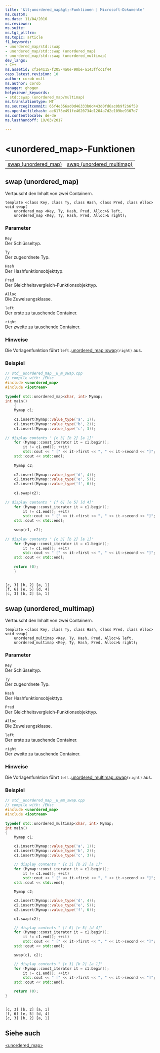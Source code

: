 ```yaml
---
title: '&lt;unordered_map&gt;-Funktionen | Microsoft-Dokumente'
ms.custom: 
ms.date: 11/04/2016
ms.reviewer: 
ms.suite: 
ms.tgt_pltfrm: 
ms.topic: article
f1_keywords:
- unordered_map/std::swap
- unordered_map/std::swap (unordered_map)
- unordered_map/std::swap (unordered_multimap)
dev_langs:
- C++
ms.assetid: cf2e4115-f205-4a0e-90be-a143ffcc1f44
caps.latest.revision: 10
author: corob-msft
ms.author: corob
manager: ghogen
helpviewer_keywords:
- std::swap (unordered_map/multimap)
ms.translationtype: MT
ms.sourcegitcommit: 65f4e356ad0d46333b0d443d0fd6ac0b9f2b6f58
ms.openlocfilehash: ae6173e491fe4620734d1204a7d2e109be9367d7
ms.contentlocale: de-de
ms.lasthandoff: 10/03/2017

---
```

# <a name="ltunorderedmapgt-functions"></a>&lt;unordered_map&gt;-Funktionen
|||  
|-|-|  
|[swap (unordered_map)](#swap)|[swap (unordered_multimap)](#swap_function_multimap)|  
  
##  <a name="swap"></a> swap (unordered_map)  
 Vertauscht den Inhalt von zwei Containern.  
  
```  
template <class Key, class Ty, class Hash, class Pred, class Alloc>  
void swap(
    unordered_map <Key, Ty, Hash, Pred, Alloc>& left,  
    unordered_map <Key, Ty, Hash, Pred, Alloc>& right);
```  
  
### <a name="parameters"></a>Parameter  
 `Key`  
 Der Schlüsseltyp.  
  
 `Ty`  
 Der zugeordnete Typ.  
  
 `Hash`  
 Der Hashfunktionsobjekttyp.  
  
 `Pred`  
 Der Gleichheitsvergleich-Funktionsobjekttyp.  
  
 `Alloc`  
 Die Zuweisungsklasse.  
  
 `left`  
 Der erste zu tauschende Container.  
  
 `right`  
 Der zweite zu tauschende Container.  
  
### <a name="remarks"></a>Hinweise  
 Die Vorlagenfunktion führt `left.`[unordered_map::swap](../standard-library/unordered-map-class.md#swap)`(right)` aus.  
  
### <a name="example"></a>Beispiel  
  
```cpp  
// std__unordered_map__u_m_swap.cpp   
// compile with: /EHsc   
#include <unordered_map>   
#include <iostream>   
  
typedef std::unordered_map<char, int> Mymap;   
int main()   
    {   
    Mymap c1;   
  
    c1.insert(Mymap::value_type('a', 1));   
    c1.insert(Mymap::value_type('b', 2));   
    c1.insert(Mymap::value_type('c', 3));   
  
// display contents " [c 3] [b 2] [a 1]"   
    for (Mymap::const_iterator it = c1.begin();   
        it != c1.end(); ++it)   
        std::cout << " [" << it->first << ", " << it->second << "]";   
    std::cout << std::endl;   
  
    Mymap c2;   
  
    c2.insert(Mymap::value_type('d', 4));   
    c2.insert(Mymap::value_type('e', 5));   
    c2.insert(Mymap::value_type('f', 6));   
  
    c1.swap(c2);   
  
// display contents " [f 6] [e 5] [d 4]"   
    for (Mymap::const_iterator it = c1.begin();   
        it != c1.end(); ++it)   
        std::cout << " [" << it->first << ", " << it->second << "]";   
    std::cout << std::endl;   
  
    swap(c1, c2);   
  
// display contents " [c 3] [b 2] [a 1]"   
    for (Mymap::const_iterator it = c1.begin();   
        it != c1.end(); ++it)   
        std::cout << " [" << it->first << ", " << it->second << "]";   
    std::cout << std::endl;   
  
    return (0);   
    }  
  
```  
  
```Output  
[c, 3] [b, 2] [a, 1]  
[f, 6] [e, 5] [d, 4]  
[c, 3] [b, 2] [a, 1]  
```  
  
##  <a name="swap_function_multimap"></a> swap (unordered_multimap)  
 Vertauscht den Inhalt von zwei Containern.  
  
```  
template <class Key, class Ty, class Hash, class Pred, class Alloc>  
void swap(
    unordered_multimap <Key, Ty, Hash, Pred, Alloc>& left,  
    unordered_multimap <Key, Ty, Hash, Pred, Alloc>& right);
```  
  
### <a name="parameters"></a>Parameter  
 `Key`  
 Der Schlüsseltyp.  
  
 `Ty`  
 Der zugeordnete Typ.  
  
 `Hash`  
 Der Hashfunktionsobjekttyp.  
  
 `Pred`  
 Der Gleichheitsvergleich-Funktionsobjekttyp.  
  
 `Alloc`  
 Die Zuweisungsklasse.  
  
 `left`  
 Der erste zu tauschende Container.  
  
 `right`  
 Der zweite zu tauschende Container.  
  
### <a name="remarks"></a>Hinweise  
 Die Vorlagenfunktion führt `left.`[unordered_multimap::swap](../standard-library/unordered-multimap-class.md#swap)`(right)` aus.  
  
### <a name="example"></a>Beispiel  
  
```cpp  
// std__unordered_map__u_mm_swap.cpp   
// compile with: /EHsc   
#include <unordered_map>   
#include <iostream>   
  
typedef std::unordered_multimap<char, int> Mymap;
int main()
{
    Mymap c1;

    c1.insert(Mymap::value_type('a', 1));
    c1.insert(Mymap::value_type('b', 2));
    c1.insert(Mymap::value_type('c', 3));

    // display contents " [c 3] [b 2] [a 1]"   
    for (Mymap::const_iterator it = c1.begin();
        it != c1.end(); ++it)
        std::cout << " [" << it->first << ", " << it->second << "]";
    std::cout << std::endl;

    Mymap c2;

    c2.insert(Mymap::value_type('d', 4));
    c2.insert(Mymap::value_type('e', 5));
    c2.insert(Mymap::value_type('f', 6));

    c1.swap(c2);

    // display contents " [f 6] [e 5] [d 4]"   
    for (Mymap::const_iterator it = c1.begin();
        it != c1.end(); ++it)
        std::cout << " [" << it->first << ", " << it->second << "]";
    std::cout << std::endl;

    swap(c1, c2);

    // display contents " [c 3] [b 2] [a 1]"   
    for (Mymap::const_iterator it = c1.begin();
        it != c1.end(); ++it)
        std::cout << " [" << it->first << ", " << it->second << "]";
    std::cout << std::endl;

    return (0);
}
  
```  
  
```Output  
[c, 3] [b, 2] [a, 1]  
[f, 6] [e, 5] [d, 4]  
[c, 3] [b, 2] [a, 1]  
```  
  
## <a name="see-also"></a>Siehe auch  
 [<unordered_map>](../standard-library/unordered-map.md)


